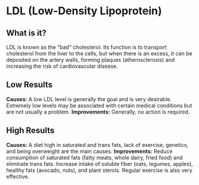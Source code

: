 # LDL (Low-Density Lipoprotein)

## What is it?
LDL is known as the "bad" cholesterol. Its function is to transport cholesterol from the liver to the cells, but when there is an excess, it can be deposited on the artery walls, forming plaques (atherosclerosis) and increasing the risk of cardiovascular disease.

## Low Results
**Causes:** A low LDL level is generally the goal and is very desirable. Extremely low levels may be associated with certain medical conditions but are not usually a problem.
**Improvements:** Generally, no action is required.

## High Results
**Causes:** A diet high in saturated and trans fats, lack of exercise, genetics, and being overweight are the main causes.
**Improvements:** Reduce consumption of saturated fats (fatty meats, whole dairy, fried food) and eliminate trans fats. Increase intake of soluble fiber (oats, legumes, apples), healthy fats (avocado, nuts), and plant sterols. Regular exercise is also very effective.
